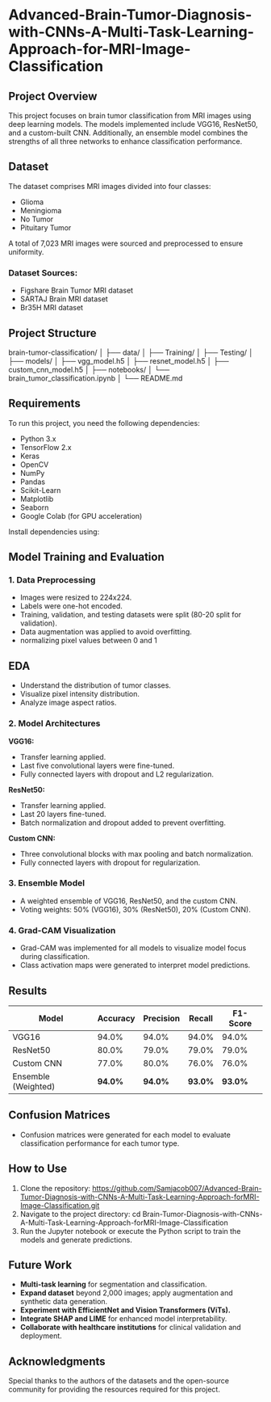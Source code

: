 # Advanced-Brain-Tumor-Diagnosis-with-CNNs-A-Multi-Task-Learning-Approach-for-MRI-Image-Classification


## Project Overview
This project focuses on brain tumor classification from MRI images using deep learning models. The models implemented include VGG16, ResNet50, and a custom-built CNN. Additionally, an ensemble model combines the strengths of all three networks to enhance classification performance.

## Dataset
The dataset comprises MRI images divided into four classes:
- Glioma
- Meningioma
- No Tumor
- Pituitary Tumor

A total of 7,023 MRI images were sourced and preprocessed to ensure uniformity. 

### Dataset Sources:
- Figshare Brain Tumor MRI dataset
- SARTAJ Brain MRI dataset
- Br35H MRI dataset



## Project Structure
brain-tumor-classification/
│
├── data/
│   ├── Training/
│   ├── Testing/
│
├── models/
│   ├── vgg_model.h5
│   ├── resnet_model.h5
│   ├── custom_cnn_model.h5
│
├── notebooks/
│   └── brain_tumor_classification.ipynb
│
└── README.md

## Requirements
To run this project, you need the following dependencies:
- Python 3.x
- TensorFlow 2.x
- Keras
- OpenCV
- NumPy
- Pandas
- Scikit-Learn
- Matplotlib
- Seaborn
- Google Colab (for GPU acceleration)

Install dependencies using:

## Model Training and Evaluation
### 1. Data Preprocessing
- Images were resized to 224x224.
- Labels were one-hot encoded.
- Training, validation, and testing datasets were split (80-20 split for validation).
- Data augmentation was applied to avoid overfitting.
 - normalizing pixel values between 0 and 1 
## EDA
- Understand the distribution of tumor classes.
- Visualize pixel intensity distribution.
- Analyze image aspect ratios.
### 2. Model Architectures
**VGG16:**
- Transfer learning applied.
- Last five convolutional layers were fine-tuned.
- Fully connected layers with dropout and L2 regularization.

**ResNet50:**
- Transfer learning applied.
- Last 20 layers fine-tuned.
- Batch normalization and dropout added to prevent overfitting.

**Custom CNN:**
- Three convolutional blocks with max pooling and batch normalization.
- Fully connected layers with dropout for regularization.

### 3. Ensemble Model
- A weighted ensemble of VGG16, ResNet50, and the custom CNN.
- Voting weights: 50% (VGG16), 30% (ResNet50), 20% (Custom CNN).

### 4. Grad-CAM Visualization
- Grad-CAM was implemented for all models to visualize model focus during classification.
- Class activation maps were generated to interpret model predictions.

## Results
| Model                    | Accuracy | Precision | Recall | F1-Score |
|--------------------------|----------|-----------|--------|----------|
| VGG16                    | 94.0%    | 94.0%     | 94.0%  | 94.0%    |
| ResNet50                 | 80.0%    | 79.0%     | 79.0%  | 79.0%    |
| Custom CNN               | 77.0%    | 80.0%     | 76.0%  | 76.0%    |
| Ensemble (Weighted)      | **94.0%**| **94.0%** | **93.0%**| **93.0%**|

## Confusion Matrices
- Confusion matrices were generated for each model to evaluate classification performance for each tumor type.

## How to Use
1. Clone the repository:
https://github.com/Samjacob007/Advanced-Brain-Tumor-Diagnosis-with-CNNs-A-Multi-Task-Learning-Approach-forMRI-Image-Classification.git
2. Navigate to the project directory:
cd Brain-Tumor-Diagnosis-with-CNNs-A-Multi-Task-Learning-Approach-forMRI-Image-Classification
3. Run the Jupyter notebook or execute the Python script to train the models and generate predictions.



## Future Work

- **Multi-task learning** for segmentation and classification.  
- **Expand dataset** beyond 2,000 images; apply augmentation and synthetic data generation.  
- **Experiment with EfficientNet and Vision Transformers (ViTs).**  
- **Integrate SHAP and LIME** for enhanced model interpretability.  
- **Collaborate with healthcare institutions** for clinical validation and deployment.  


## Acknowledgments
Special thanks to the authors of the datasets and the open-source community for providing the resources required for this project.

